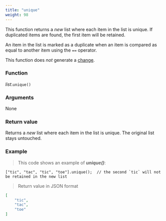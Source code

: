 ```yaml
---
title: "unique"
weight: 98
---
```


This function returns a *new* list where each item in the list is unique. If duplicated items are found, the first item will be retained.

An item in the list is marked as a duplicate when an item is compared as equal to another item using the `==` operator.

This function does *not* generate a [change](../../../overview/changes).

### Function

*list*.`unique()`


### Arguments

None

### Return value

Returns a *new* list where each item in the list is unique. The original list stays untouched.

### Example

> This code shows an example of ***unique()***:

```thingsdb,json_response
["tic", "tac", "tic", "toe"].unique();  // the second `tic` will not be retained in the new list
```

> Return value in JSON format

```json
[
    "tic",
    "tac",
    "toe"
]
```
